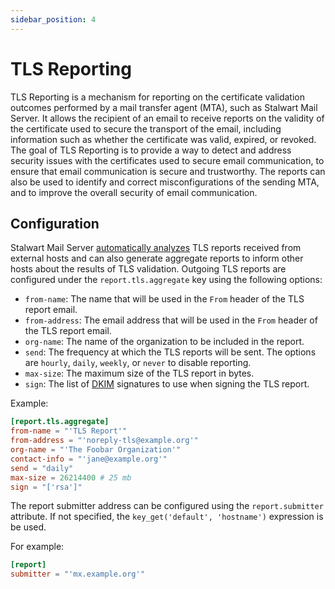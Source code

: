 ```yaml
---
sidebar_position: 4
---
```


# TLS Reporting

TLS Reporting is a mechanism for reporting on the certificate validation outcomes performed by a mail transfer agent (MTA), such as Stalwart Mail Server. It allows the recipient of an email to receive reports on the validity of the certificate used to secure the transport of the email, including information such as whether the certificate was valid, expired, or revoked. The goal of TLS Reporting is to provide a way to detect and address security issues with the certificates used to secure email communication, to ensure that email communication is secure and trustworthy. The reports can also be used to identify and correct misconfigurations of the sending MTA, and to improve the overall security of email communication.

## Configuration

Stalwart Mail Server [automatically analyzes](/docs/smtp/authentication/analysis) TLS reports received from external hosts and can also generate aggregate reports to inform other hosts about the results of TLS validation. Outgoing TLS reports are configured under the `report.tls.aggregate` key using the following options:

- `from-name`: The name that will be used in the `From` header of the TLS report email.
- `from-address`: The email address that will be used in the `From` header of the TLS report email.
- `org-name`: The name of the organization to be included in the report.
- `send`: The frequency at which the TLS reports will be sent. The options are `hourly`, `daily`, `weekly`, or `never` to disable reporting.
- `max-size`: The maximum size of the TLS report in bytes.
- `sign`: The list of [DKIM](/docs/smtp/authentication/dkim/overview) signatures to use when signing the TLS report. 

Example:

```toml
[report.tls.aggregate]
from-name = "'TLS Report'"
from-address = "'noreply-tls@example.org'"
org-name = "'The Foobar Organization'"
contact-info = "'jane@example.org'"
send = "daily"
max-size = 26214400 # 25 mb
sign = "['rsa']"
```

The report submitter address can be configured using the `report.submitter` attribute. If not specified, the `key_get('default', 'hostname')` expression is be used.

For example:

```toml
[report]
submitter = "'mx.example.org'"
```

